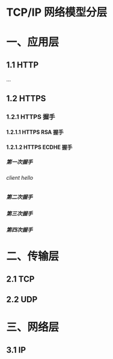 


# TCP/IP 网络模型分层


# 一、应用层
## 1.1 HTTP
...

## 1.2 HTTPS

### 1.2.1 HTTPS 握手

#### 1.2.1.1 HTTPS RSA 握手


#### 1.2.1.2 HTTPS ECDHE 握手

##### 第一次握手
###### client hello

##### 第二次握手

##### 第三次握手

##### 第四次握手

# 二、传输层

## 2.1 TCP


## 2.2 UDP



# 三、网络层

## 3.1 IP 













